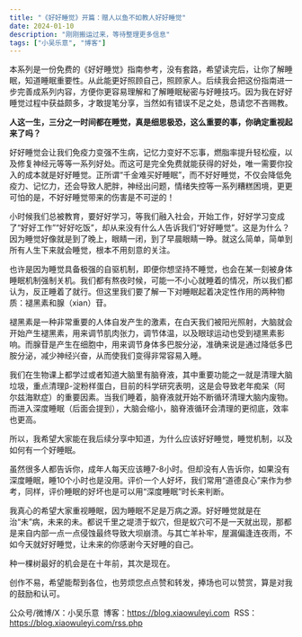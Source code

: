 ```yaml
---
title: "《好好睡觉》开篇：赠人以鱼不如教人好好睡觉"
date: 2024-01-10
description: "刚刚搬运过来，等待整理更多信息"
tags: ["小吴乐意", "博客"]
---
```


本系列是一份免费的《好好睡觉》指南参考，没有套路，希望读完后，让你了解睡眠，知道睡眠重要性。从此能更好照顾自己，照顾家人。后续我会把这份指南进一步完善成系列内容，方便你更容易理解和了解睡眠秘密与好睡技巧。因为我在好好睡觉过程中获益颇多，才敢提笔分享，当然如有错误不足之处，恳请您不吝赐教。

**人这一生，三分之一时间都在睡觉，真是细思极恐，这么重要的事，你确定重视起来了吗？**

好好睡觉会让我们免疫力变强不生病，记忆力变好不忘事，燃脂率提升轻松瘦，以及修复神经元等等一系列好处。而这可是完全免费就能获得的好处，唯一需要你投入的成本就是好好睡觉。正所谓“千金难买好睡眠”，而不好好睡觉，不仅会降低免疫力、记忆力，还会导致人肥胖，神经出问题，情绪失控等一系列糟糕困境，更更可怕的是，不好好睡觉带来的伤害是不可逆的！

小时候我们总被教育，要好好学习，等我们融入社会，开始工作，好好学习变成了“好好工作”“好好吃饭”，却从来没有什么人告诉我们“好好睡觉”。这是为什么？因为睡觉好像就是到了晚上，眼睛一闭，到了早晨眼睛一睁。就这么简单，简单到所有人生下来就会睡觉，根本不用刻意的关注。

也许是因为睡觉具备极强的自驱机制，即便你想坚持不睡觉，也会在某一刻被身体睡眠机制强制关机。我们都有熬夜时候，可能一不小心就睡着的情况，所以我们都认为，反正睡着了就行。但这里我们要了解一下对睡眠起着决定性作用的两种物质：褪黑素和腺（xian）苷。

褪黑素是一种非常重要的人体自发产生的激素，在白天我们被阳光照射，大脑就会开始产生褪黑素，用来调节肌肉张力，调节体温，以及眼球运动也受到褪黑素影响。而腺苷是产生在细胞中，用来调节身体多巴胺分泌，准确来说是通过降低多巴胺分泌，减少神经兴奋，从而使我们变得非常容易入睡。

我们在生物课上都学过或者知道大脑里有脑脊液，其中重要功能之一就是清理大脑垃圾，重点清理β-淀粉样蛋白，目前的科学研究表明，这是会导致老年痴呆（阿尔兹海默症）的重要因素。当我们睡着，脑脊液就开始不断循环清理大脑内废物。而进入深度睡眠（后面会提到），大脑会缩小，脑脊液循环会清理的更彻底，效率也更高。

所以，我希望大家能在我后续分享中知道，为什么应该好好睡觉，睡觉机制，以及如何有一个好睡眠。

虽然很多人都告诉你，成年人每天应该睡7-8小时。但却没有人告诉你，如果没有深度睡眠，睡10个小时也是没用。评价一个人好坏，我们常用“道德良心”来作为参考，同样，评价睡眠的好坏也是可以用“深度睡眠”时长来判断。

我真心的希望大家重视睡眠，因为睡眠不足是万病之源。好好睡觉就是在治“未”病，未来的未。都说千里之堤溃于蚁穴，但是蚁穴可不是一天就出现，那都是来自内部一点一点侵蚀最终导致大坝崩溃。与其亡羊补牢，屋漏偏逢连夜雨，不如今天就好好睡觉，让未来的你感谢今天好睡的自己。

种一棵树最好的机会是在十年前，其次是现在。

创作不易，希望能帮到各位，也劳烦您点点赞和转发，捧场也可以赞赏，算是对我的鼓励和认可。


公众号/微博/X：小吴乐意
 博客：https://blog.xiaowuleyi.com
 RSS：https://blog.xiaowuleyi.com/rss.php
